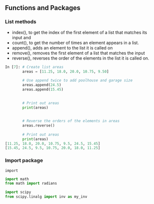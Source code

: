 ## Functions and Packages
### List methods
- index(), to get the index of the first element of a list that matches its input and
- count(), to get the number of times an element appears in a list.
- append(),  adds an element to the list it is called on
- remove(), removes the first element of a list that matches the input
- reverse(), reverses the order of the elements in the list it is called on.
```py
In [7]: # Create list areas
        areas = [11.25, 18.0, 20.0, 10.75, 9.50]
        
        # Use append twice to add poolhouse and garage size
        areas.append(24.5)
        areas.append(15.45)
        
        
        # Print out areas
        print(areas)
        
        
        # Reverse the orders of the elements in areas
        areas.reverse()
        
        # Print out areas
        print(areas)
[11.25, 18.0, 20.0, 10.75, 9.5, 24.5, 15.45]
[15.45, 24.5, 9.5, 10.75, 20.0, 18.0, 11.25]
```

### Import package
``import``
```py
import math
from math import radians
```

```py
import scipy
from scipy.linalg import inv as my_inv
```



